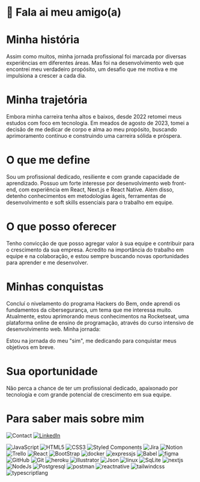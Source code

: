 # 👋 Fala ai meu amigo(a)

# Minha história

Assim como muitos, minha jornada profissional foi marcada por diversas experiências em diferentes áreas. Mas foi na desenvolvimento web que encontrei meu verdadeiro propósito, um desafio que me motiva e me impulsiona a crescer a cada dia.

# Minha trajetória

Embora minha carreira tenha altos e baixos, desde 2022 retomei meus estudos com foco em tecnologia. Em meados de agosto de 2023, tomei a decisão de me dedicar de corpo e alma ao meu propósito, buscando aprimoramento contínuo e construindo uma carreira sólida e próspera.

# O que me define

Sou um profissional dedicado, resiliente e com grande capacidade de aprendizado. Possuo um forte interesse por desenvolvimento web front-end, com experiência em React, Next.js e React Native. Além disso, detenho conhecimentos em metodologias ágeis, ferramentas de desenvolvimento e soft skills essenciais para o trabalho em equipe.

# O que posso oferecer

Tenho convicção de que posso agregar valor à sua equipe e contribuir para o crescimento da sua empresa. Acredito na importância do trabalho em equipe e na colaboração, e estou sempre buscando novas oportunidades para aprender e me desenvolver.

# Minhas conquistas

Concluí o nivelamento do programa Hackers do Bem, onde aprendi os fundamentos da cibersegurança, um tema que me interessa muito.
Atualmente, estou aprimorando meus conhecimentos na Rocketseat, uma plataforma online de ensino de programação, através do curso intensivo de desenvolvimento web.
Minha jornada:

Estou na jornada do meu "sim", me dedicando para conquistar meus objetivos em breve.

# Sua oportunidade

Não perca a chance de ter um profissional dedicado, apaixonado por tecnologia e com grande potencial de crescimento em sua equipe.

# Para saber mais sobre mim

![Contact](https://img.shields.io/badge/Me%20mande%20uma%20mensagem:%20-white.svg?style=for-the-badge&logoColor=000)
<a href="https://www.linkedin.com/in/franklinmacedodias/"><img src="https://img.shields.io/badge/LinkedIn-000?style=for-the-badge&logo=linkedin&logoColor=0077B5" alt="LinkedIn"></a>




![JavaScript](https://img.shields.io/badge/javascript-000.svg?style=for-the-badge&logo=javascript&logoColor=23323330)
![HTML5](https://img.shields.io/badge/html5-000.svg?style=for-the-badge&logo=html5&logoColor=23E34F26)
![CSS3](https://img.shields.io/badge/css3-000.svg?style=for-the-badge&logo=css3&logoColor=231572B6)
![Styled Components](https://img.shields.io/badge/styled--components-000?style=for-the-badge&logo=styled-components&logoColor=DB7093)
![Jira](https://img.shields.io/badge/jira-000.svg?style=for-the-badge&logo=jira&logoColor=230A0FFF)
![Notion](https://img.shields.io/badge/Notion-000.svg?style=for-the-badge&logo=notion&logoColor=23000000)
![Trello](https://img.shields.io/badge/Trello-000.svg?style=for-the-badge&logo=Trello&logoColor=23026AA7)
![React](https://img.shields.io/badge/React-000?style=for-the-badge&logo=react&logoColor=20232A)
![BootStrap](https://img.shields.io/badge/Bootstrap-000?style=for-the-badge&logo=bootstrap&logoColor=563D7C)
![docker](https://img.shields.io/badge/Docker-000?style=for-the-badge&logo=docker&logoColor=2CA5E0)
![expressjs](https://img.shields.io/badge/Express%20js-000000?style=for-the-badge&logo=express&logoColor=white)
![Babel](https://img.shields.io/badge/Babel-000?style=for-the-badge&logo=babel&logoColor=23323330)
![figma](https://img.shields.io/badge/Figma-000?style=for-the-badge&logo=figma&logoColor=F24E1E)
![GitHub](https://img.shields.io/badge/GitHub-000?style=for-the-badge&logo=github&logoColor=white)
![Git](https://img.shields.io/badge/GIT-000?style=for-the-badge&logo=git&logoColor=E44C30)
![heroku](https://img.shields.io/badge/Heroku-000?style=for-the-badge&logo=heroku&logoColor=430098)
![illustrator](https://img.shields.io/badge/Adobe%20Illustrator-000?style=for-the-badge&logo=adobe%20illustrator&logoColor=FF9A00)
![Json](https://img.shields.io/badge/json-000?style=for-the-badge&logo=json&logoColor=5E5C5C)
![linux](https://img.shields.io/badge/Linux-000?style=for-the-badge&logo=linux&logoColor=FCC624)
![SqLite](https://img.shields.io/badge/Sqlite-000?style=for-the-badge&logo=sqlite&logoColor=003B57)
![nextjs](https://img.shields.io/badge/next%20js-000000?style=for-the-badge&logo=nextdotjs&logoColor=white)
![NodeJs](https://img.shields.io/badge/Node%20js-000?style=for-the-badge&logo=nodedotjs&logoColor=339933)
![Postgresql](https://img.shields.io/badge/PostgreSQL-000?style=for-the-badge&logo=postgresql&logoColor=316192)
![postman](https://img.shields.io/badge/Postman-000?style=for-the-badge&logo=Postman&logoColor=FF6C37)
![reactnative](https://img.shields.io/badge/React_Native-000?style=for-the-badge&logo=react&logoColor=20232A)
![tailwindcss](https://img.shields.io/badge/Tailwind_CSS-000?style=for-the-badge&logo=tailwind-css&logoColor=38B2AC)
![typescriptlang](https://img.shields.io/badge/TypeScript-000?style=for-the-badge&logo=typescript&logoColor=007ACC)


